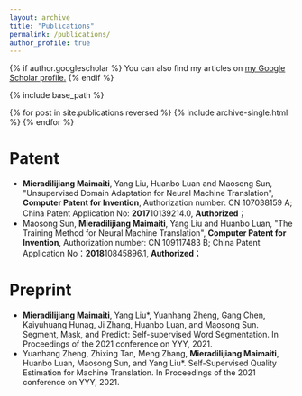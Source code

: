 ```yaml
---
layout: archive
title: "Publications"
permalink: /publications/
author_profile: true
---
```


{% if author.googlescholar %}
  You can also find my articles on <u><a href="{{author.googlescholar}}">my Google Scholar profile</a>.</u>
{% endif %}

{% include base_path %}

{% for post in site.publications reversed %}
  {% include archive-single.html %}
{% endfor %}

Patent
======
* __Mieradilijiang Maimaiti__, Yang Liu, Huanbo Luan and Maosong Sun, "Unsupervised Domain Adaptation for Neural Machine Translation", __Computer Patent for Invention__, Authorization number: CN 107038159 A; China Patent Application No: **2017**10139214.0, __Authorized__；
* Maosong Sun, __Mieradilijiang Maimaiti__, Yang Liu and Huanbo Luan, "The Training Method for Neural Machine Translation", __Computer Patent for Invention__, Authorization number: CN 109117483 B; China Patent Application No：**2018**10845896.1, __Authorized__；

Preprint
======
* **Mieradilijiang Maimaiti**, Yang Liu*, Yuanhang Zheng, Gang Chen, Kaiyuhuang Hunag, Ji Zhang, Huanbo Luan, and Maosong Sun. Segment, Mask, and Predict: Self-supervised Word Segmentation. In Proceedings of the 2021 conference on YYY, 2021.
* Yuanhang Zheng, Zhixing Tan, Meng Zhang, **Mieradilijiang Maimaiti**, Huanbo Luan, Maosong Sun, and Yang Liu*. Self-Supervised Quality Estimation for Machine Translation. In Proceedings of the 2021 conference on YYY, 2021.
